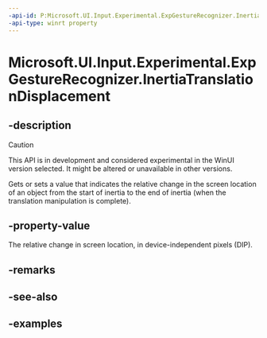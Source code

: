 ```yaml
---
-api-id: P:Microsoft.UI.Input.Experimental.ExpGestureRecognizer.InertiaTranslationDisplacement
-api-type: winrt property
---
```


# Microsoft.UI.Input.Experimental.ExpGestureRecognizer.InertiaTranslationDisplacement

<!--
public float InertiaTranslationDisplacement { get; set; }
-->

## -description

> [!CAUTION]
> This API is in development and considered experimental in the WinUI version selected. It might be altered or unavailable in other versions.

Gets or sets a value that indicates the relative change in the screen location of an object from the start of inertia to the end of inertia (when the translation manipulation is complete).

## -property-value

The relative change in screen location, in device-independent pixels (DIP).

## -remarks

## -see-also

## -examples
